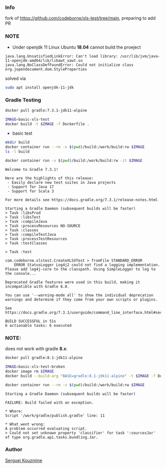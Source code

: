### Info

fork of https://github.com/codeborne/xls-test/tree/main, preparing to add PR

### NOTE 

* Under openjdk 11 Linux Ubuntu __18.04__
cannot build the proeject
```text
java.lang.UnsatisfiedLinkError: Can't load library: /usr/lib/jvm/java-11-openjdk-amd64/lib/libawt_xawt.so
java.lang.NoClassDefFoundError: Could not initialize class org.jopendocument.dom.StyleProperties
```
solved via
```sh
sudo apt install openjdk-11-jdk
```
### Gradle Testing


```sh
docker pull gradle:7.3.1-jdk11-alpine
```

```sh
IMAGE=basic-xls-test
docker build -t $IMAGE -f Dockerfile .
```
* basic test

```sh
mkdir build
docker container run --rm -v $(pwd)/build:/work/build:rw $IMAGE
ls -l build
```
```sh
docker container run -v $(pwd)/build:/work/build:rw -it $IMAGE 
```
```text
Welcome to Gradle 7.3.1!

Here are the highlights of this release:
 - Easily declare new test suites in Java projects
 - Support for Java 17
 - Support for Scala 3

For more details see https://docs.gradle.org/7.3.1/release-notes.html

Starting a Gradle Daemon (subsequent builds will be faster)
> Task :libsProd
> Task :libsTest
> Task :compileJava
> Task :processResources NO-SOURCE
> Task :classes
> Task :compileTestJava
> Task :processTestResources
> Task :testClasses

> Task :test

com.codeborne.xlstest.CreateXLSXTest > fromFile STANDARD_ERROR
    ERROR StatusLogger Log4j2 could not find a logging implementation. Please add log4j-core to the classpath. Using SimpleLogger to log to the console...

Deprecated Gradle features were used in this build, making it incompatible with Gradle 8.0.

You can use '--warning-mode all' to show the individual deprecation warnings and determine if they come from your own scripts or plugins.

See https://docs.gradle.org/7.3.1/userguide/command_line_interface.html#sec:command_line_warnings

BUILD SUCCESSFUL in 51s
6 actionable tasks: 6 executed
```
### NOTE: 

does not work with gradle __8.x__:

```sh
docker pull gradle:8.1-jdk11-alpine
```

```sh
IMAGE=basic-xls-test-broken
docker image rm $IMAGE
docker build --build-arg "BASE=gradle:8.1-jdk11-alpine" -t $IMAGE -f Dockerfile .
```

```sh
docker container run --rm -v $(pwd)/build:/work/build:rw $IMAGE
```

```text
Starting a Gradle Daemon (subsequent builds will be faster)

FAILURE: Build failed with an exception.

* Where:
Script '/work/gradle/publish.gradle' line: 11

* What went wrong:
A problem occurred evaluating script.
> Could not set unknown property 'classifier' for task ':sourcesJar' of type org.gradle.api.tasks.bundling.Jar.

```

### Author
[Serguei Kouzmine](kouzmine_serguei@yahoo.com)
